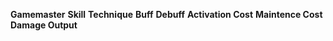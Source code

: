 **Gamemaster**
**Skill**
**Technique**
**Buff**
**Debuff**
**Activation Cost**
**Maintence Cost**
**Damage Output**
